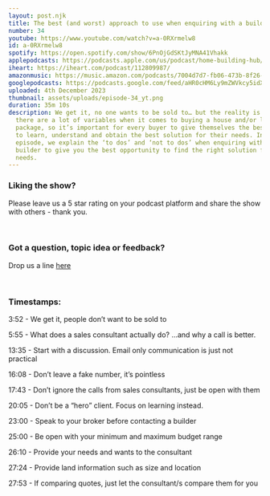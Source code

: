 ```yaml
---
layout: post.njk
title: The best (and worst) approach to use when enquiring with a builder
number: 34
youtube: https://www.youtube.com/watch?v=a-0RXrmelw8
id: a-0RXrmelw8
spotify: https://open.spotify.com/show/6PnOjGdSKtJyMNA41Vhakk
applepodcasts: https://podcasts.apple.com/us/podcast/home-building-hub/id1681936589
iheart: https://iheart.com/podcast/112809987/
amazonmusic: https://music.amazon.com/podcasts/7004d7d7-fb06-473b-8f26-8ce9992cac11
googlepodcasts: https://podcasts.google.com/feed/aHR0cHM6Ly9mZWVkcy5idXp6c3Byb3V0LmNvbS8yMTM5MTU1LnJzcw==
uploaded: 4th December 2023
thumbnail: assets/uploads/episode-34_yt.png
duration: 35m 10s
description: We get it, no one wants to be sold to… but the reality is that
  there are a lot of variables when it comes to buying a house and/or land
  package, so it’s important for every buyer to give themselves the best chance
  to learn, understand and obtain the best solution for their needs. In this
  episode, we explain the ‘to dos’ and ‘not to dos’ when enquiring with a
  builder to give you the best opportunity to find the right solution for your
  needs.
---
```

### Liking the show?

Please leave us a 5 star rating on your podcast platform and share the show with others - thank you.

<br>

### Got a question, topic idea or feedback?

Drop us a line <a href="/contact" id="contact-us" target="_blank">here</a>

<br>

### Timestamps:

3:52 - We get it, people don’t want to be sold to

5:55 - What does a sales consultant actually do? …and why a call is better.

13:35 - Start with a discussion. Email only communication is just not practical

16:08 - Don’t leave a fake number, it’s pointless

17:43 - Don’t ignore the calls from sales consultants, just be open with them

20:05 - Don’t be a “hero” client. Focus on learning instead.

23:00 - Speak to your broker before contacting a builder

25:00 - Be open with your minimum and maximum budget range

26:10 - Provide your needs and wants to the consultant

27:24 - Provide land information such as size and location

27:53 - If comparing quotes, just let the consultant/s compare them for you